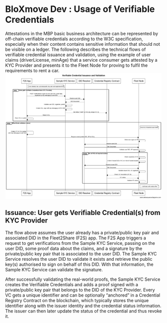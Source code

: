 # BloXmove Dev : Usage of Verifiable Credentials
Attestations in the MBP basic business architecture can be represented by off-chain verifiable credentials according to the W3C specification, especially when their content contains sensitive information that should not be visible on a ledger.
The following describes the technical flows of verifiable credential issuance and validation, using the example of user claims (driverLicense, minAge) that a service consumer gets attested by a KYC Provider and presents it to the Fleet Node for proving to fulfil the requirements to rent a car.
![This is an image](https://github.com/yatin902/test/blob/main/2113502825/2141486701%20(1).png?raw=true)

## Issuance: User gets Verifiable Credential(s) from KYC Provider
The flow above assumes the user already has a private/public key pair and associated DID in the Fleet2Share (F2S) app. The F2S App triggers a request to get verifications from the Sample KYC Service, passing on the user DID, some proof data about the claims, and a signature by the private/public key pair that is associated to the user DID. The Sample KYC Service resolves the user DID to validate it exists and retrieve the public key(s) authorised to sign on behalf of this DID. With that information, the Sample KYC Service can validate the signature.

After successfully validating the real-world proofs, the Sample KYC Service creates the Verifiable Credentials and adds a proof signed with a private/public key pair that belongs to the DID of the KYC Provider. Every VC gets a unique identifier and can be optionally “anchored” in a Credential Registry Contract on the blockchain, which typically stores the unique identifier along with the issuer identity and the credential status information. The issuer can then later update the status of the credential and thus revoke it.
